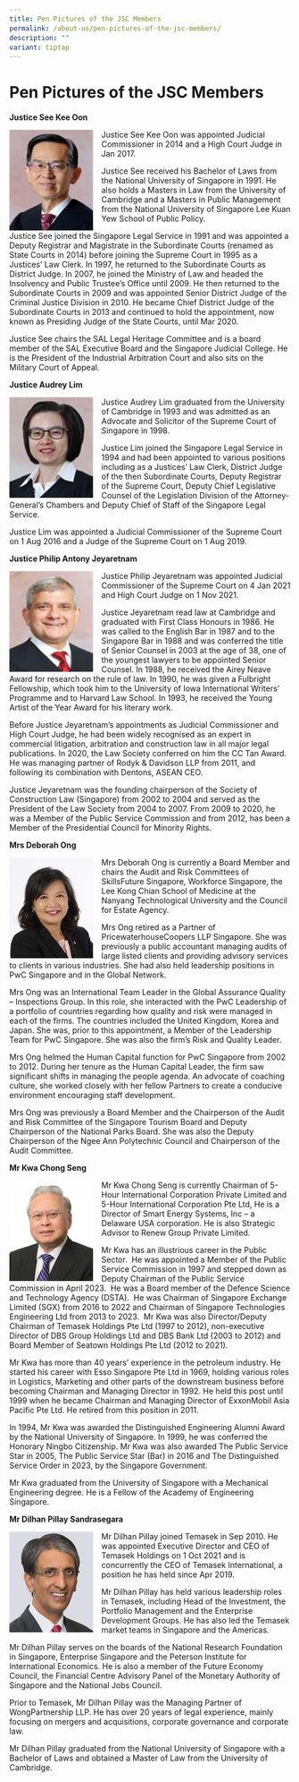```yaml
---
title: Pen Pictures of the JSC Members
permalink: /about-us/pen-pictures-of-the-jsc-members/
description: ""
variant: tiptap
---
```

<h1>Pen Pictures of the JSC Members</h1>
<p><strong>Justice See Kee Oon</strong>
</p>
<div class="isomer-image-wrapper">
<img style="width:150px;
            height:180px;
						float: left;
						margin-right:15px;" height="auto" width="100%" src="/images/pen%20pictures/justice%20see%20kee%20oon.png">
</div>
<p>Justice See Kee Oon was appointed Judicial Commissioner in 2014 and a
High Court Judge in Jan 2017.</p>
<p>Justice See received his Bachelor of Laws from the National University
of Singapore in 1991. He also holds a Masters in Law from the University
of Cambridge and a Masters in Public Management from the National University
of Singapore Lee Kuan Yew School of Public Policy.</p>
<p>Justice See joined the Singapore Legal Service in 1991 and was appointed
a Deputy Registrar and Magistrate in the Subordinate Courts (renamed as
State Courts in 2014) before joining the Supreme Court in 1995 as a Justices’
Law Clerk. In 1997, he returned to the Subordinate Courts as District Judge.
In 2007, he joined the Ministry of Law and headed the Insolvency and Public
Trustee’s Office until 2009. He then returned to the Subordinate Courts
in 2009 and was appointed Senior District Judge of the Criminal Justice
Division in 2010. He became Chief District Judge of the Subordinate Courts
in 2013 and continued to hold the appointment, now known as Presiding Judge
of the State Courts, until Mar 2020.</p>
<p>Justice See chairs the SAL Legal Heritage Committee and is a board member
of the SAL Executive Board and the Singapore Judicial College. He is the
President of the Industrial Arbitration Court and also sits on the Military
Court of Appeal.</p>
<p><strong>Justice Audrey Lim</strong>
</p>
<div class="isomer-image-wrapper">
<img style="width: 150px;
						height: 180px;
						float: left; 
						margin-right: 15px;" height="auto" width="100%" src="/images/pen%20pictures/justice%20audrey%20lim.png">
</div>
<p>Justice Audrey Lim graduated from the University of Cambridge in 1993
and was admitted as an Advocate and Solicitor of the Supreme Court of Singapore
in 1998.</p>
<p>Justice Lim joined the Singapore Legal Service in 1994 and had been appointed
to various positions including as a Justices’ Law Clerk, District Judge
of the then Subordinate Courts, Deputy Registrar of the Supreme Court,
Deputy Chief Legislative Counsel of the Legislation Division of the Attorney-General’s
Chambers and Deputy Chief of Staff of the Singapore Legal Service.</p>
<p>Justice Lim was appointed a Judicial Commissioner of the Supreme Court
on 1 Aug 2016 and a Judge of the Supreme Court on 1 Aug 2019.</p>
<p><strong>Justice Philip Antony Jeyaretnam</strong>
</p>
<div class="isomer-image-wrapper">
<img style="width: 150px;
height: 180px;
float:left; 
margin-right: 15px;" height="auto" width="100%" src="/images/pen%20pictures/justice%20philip%20antony%20jeyaretnam.png">
</div>
<p>Justice Philip Jeyaretnam was appointed Judicial Commissioner of the Supreme
Court on 4 Jan 2021 and High Court Judge on 1 Nov 2021.</p>
<p>Justice Jeyaretnam read law at Cambridge and graduated with First Class
Honours in 1986. He was called to the English Bar in 1987 and to the Singapore
Bar in 1988 and was conferred the title of Senior Counsel in 2003 at the
age of 38, one of the youngest lawyers to be appointed Senior Counsel.
In 1988, he received the Airey Neave Award for research on the rule of
law. In 1990, he was given a Fulbright Fellowship, which took him to the
University of Iowa International Writers’ Programme and to Harvard Law
School. In 1993, he received the Young Artist of the Year Award for his
literary work.</p>
<p>Before Justice Jeyaretnam’s appointments as Judicial Commissioner and
High Court Judge, he had been widely recognised as an expert in commercial
litigation, arbitration and construction law in all major legal publications.
In 2020, the Law Society conferred on him the CC Tan Award. He was managing
partner of Rodyk &amp; Davidson LLP from 2011, and following its combination
with Dentons, ASEAN CEO.</p>
<p>Justice Jeyaretnam was the founding chairperson of the Society of Construction
Law (Singapore) from 2002 to 2004 and served as the President of the Law
Society from 2004 to 2007. From 2009 to 2020, he was a Member of the Public
Service Commission and from 2012, has been a Member of the Presidential
Council for Minority Rights.</p>
<p><strong>Mrs Deborah Ong</strong>
</p>
<div class="isomer-image-wrapper">
<img style="width:150px;
            height:180px;
						float: left;
						margin-right:15px;" height="auto" width="100%" src="/images/pen%20pictures/mrs%20deborah%20ong.jpg">
</div>
<p>Mrs Deborah Ong is currently a Board Member and chairs the Audit and Risk
Committees of SkillsFuture Singapore, Workforce Singapore, the Lee Kong
Chian School of Medicine at the Nanyang Technological University and the
Council for Estate Agency.</p>
<p>Mrs Ong retired as a Partner of PricewaterhouseCoopers LLP Singapore.
She was previously a public accountant managing audits of large listed
clients and providing advisory services to clients in various industries.
She had also held leadership positions in PwC Singapore and in the Global
Network.</p>
<p>Mrs Ong was an International Team Leader in the Global Assurance Quality
– Inspections Group. In this role, she interacted with the PwC Leadership
of a portfolio of countries regarding how quality and risk were managed
in each of the firms. The countries included the United Kingdom, Korea
and Japan. She was, prior to this appointment, a Member of the Leadership
Team for PwC Singapore. She was also the firm’s Risk and Quality Leader.</p>
<p>Mrs Ong helmed the Human Capital function for PwC Singapore from 2002
to 2012. During her tenure as the Human Capital Leader, the firm saw significant
shifts in managing the people agenda. An advocate of coaching culture,
she worked closely with her fellow Partners to create a conducive environment
encouraging staff development.</p>
<p>Mrs Ong was previously a Board Member and the Chairperson of the Audit
and Risk Committee of the Singapore Tourism Board and Deputy Chairperson
of the National Parks Board. She was also the Deputy Chairperson of the
Ngee Ann Polytechnic Council and Chairperson of the Audit Committee.</p>
<p><strong>Mr Kwa Chong Seng</strong>
</p>
<div class="isomer-image-wrapper">
<img style="width:150px;
            height:180px;
						float: left;
						margin-right:15px;" height="auto" width="100%" src="/images/pen%20pictures/mr%20kwa%20chong%20seng.jpg">
</div>
<p>Mr Kwa Chong Seng is currently Chairman of 5-Hour International Corporation
Private Limited and 5-Hour International Corporation Pte Ltd, He is a Director
of Smart Energy Systems, Inc – a Delaware USA corporation. He is also Strategic
Advisor to Renew Group Private Limited.</p>
<p>Mr Kwa has an illustrious career in the Public Sector. &nbsp;He was appointed
a Member of the Public Service Commission in 1997 and stepped down as Deputy
Chairman of the Public Service Commission in April 2023. &nbsp;He was a
Board member of the Defence Science and Technology Agency (DSTA).&nbsp;
He was Chairman of Singapore Exchange Limited (SGX) from 2016 to 2022 and
Chairman of Singapore Technologies Engineering Ltd from 2013 to 2023. &nbsp;Mr
Kwa was also Director/Deputy Chairman of Temasek Holdings Pte Ltd (1997
to 2012), non-executive Director of DBS Group Holdings Ltd and DBS Bank
Ltd (2003 to 2012) and Board Member of Seatown Holdings Pte Ltd (2012 to
2021).</p>
<p>Mr Kwa has more than 40 years’ experience in the petroleum industry. He
started his career with Esso Singapore Pte Ltd in 1969, holding various
roles in Logistics, Marketing and other parts of the downstream business
before becoming Chairman and Managing Director in 1992. He held this post
until 1999 when he became Chairman and Managing Director of ExxonMobil
Asia Pacific Pte Ltd. He retired from this position in 2011.</p>
<p>In 1994, Mr Kwa was awarded the Distinguished Engineering Alumni Award
by the National University of Singapore. In 1999, he was conferred the
Honorary Ningbo Citizenship. Mr Kwa was also awarded The Public Service
Star in 2005, The Public Service Star (Bar) in 2016 and The Distinguished
Service Order in 2023, by the Singapore Government.</p>
<p>Mr Kwa graduated from the University of Singapore with a Mechanical Engineering
degree. He is a Fellow of the Academy of Engineering Singapore.</p>
<p><strong>Mr Dilhan Pillay Sandrasegara</strong>
</p>
<div class="isomer-image-wrapper">
<img style="width:150px;
            height:180px;
						float: left;
						margin-right:15px;" height="auto" width="100%" src="/images/pen%20pictures/mr%20dilhan%20pillay.jpg">
</div>
<p>Mr Dilhan Pillay joined Temasek in Sep 2010. He was appointed Executive
Director and CEO of Temasek Holdings on 1 Oct 2021 and is concurrently
the CEO of Temasek International, a position he has held since Apr 2019.</p>
<p>Mr Dilhan Pillay has held various leadership roles in Temasek, including
Head of the Investment, the Portfolio Management and the Enterprise Development
Groups. He has also led the Temasek market teams in Singapore and the Americas.</p>
<p>Mr Dilhan Pillay serves on the boards of the National Research Foundation
in Singapore, Enterprise Singapore and the Peterson Institute for International
Economics. He is also a member of the Future Economy Council, the Financial
Centre Advisory Panel of the Monetary Authority of Singapore and the National
Jobs Council.</p>
<p>Prior to Temasek, Mr Dilhan Pillay was the Managing Partner of WongPartnership
LLP. He has over 20 years of legal experience, mainly focusing on mergers
and acquisitions, corporate governance and corporate law.</p>
<p>Mr Dilhan Pillay graduated from the National University of Singapore with
a Bachelor of Laws and obtained a Master of Law from the University of
Cambridge.</p>